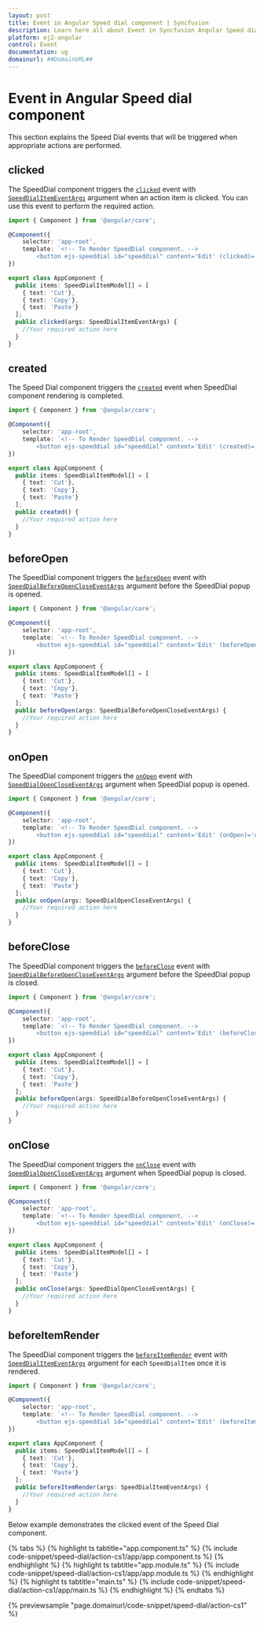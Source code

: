 ```yaml
---
layout: post
title: Event in Angular Speed dial component | Syncfusion
description: Learn here all about Event in Syncfusion Angular Speed dial component of Syncfusion Essential JS 2 and more.
platform: ej2-angular
control: Event 
documentation: ug
domainurl: ##DomainURL##
---
```


# Event in Angular Speed dial component

This section explains the Speed Dial events that will be triggered when appropriate actions are performed.

## clicked

The SpeedDial component triggers the [`clicked`](https://ej2.syncfusion.com/angular/documentation/api/speed-dial#clicked) event with [`SpeedDialItemEventArgs`](https://ej2.syncfusion.com/angular/documentation/api/speed-dial/speedDialItemEventArgs/) argument when an action item is clicked. You can use this event to perform the required action.

```typescript
import { Component } from '@angular/core';

@Component({
    selector: 'app-root',
    template: `<!-- To Render SpeedDial component. -->
        <button ejs-speeddial id="speeddial" content='Edit' (clicked)='clicked($event)' [items]='items'></button>`
})

export class AppComponent {
  public items: SpeedDialItemModel[] = [
    { text: 'Cut'},
    { text: 'Copy'},
    { text: 'Paste'}
  ];
  public clicked(args: SpeedDialItemEventArgs) {
    //Your required action here
  }
}
```

## created

The Speed Dial component triggers the [`created`](https://ej2.syncfusion.com/angular/documentation/api/speed-dial#created) event when SpeedDial component rendering is completed.

```typescript
import { Component } from '@angular/core';

@Component({
    selector: 'app-root',
    template: `<!-- To Render SpeedDial component. -->
        <button ejs-speeddial id="speeddial" content='Edit' (created)='created()' [items]='items'></button>`
})

export class AppComponent {
  public items: SpeedDialItemModel[] = [
    { text: 'Cut'},
    { text: 'Copy'},
    { text: 'Paste'}
  ];
  public created() {
    //Your required action here
  }
}
```

## beforeOpen

The SpeedDial component triggers the [`beforeOpen`](https://ej2.syncfusion.com/angular/documentation/api/speed-dial#beforeopen) event with [`SpeedDialBeforeOpenCloseEventArgs`](https://ej2.syncfusion.com/angular/documentation/api/speed-dial/speedDialBeforeOpenCloseEventArgs/) argument before the SpeedDial popup is opened.

```typescript
import { Component } from '@angular/core';

@Component({
    selector: 'app-root',
    template: `<!-- To Render SpeedDial component. -->
        <button ejs-speeddial id="speeddial" content='Edit' (beforeOpen)='beforeOpen($event)' [items]='items'></button>`
})

export class AppComponent {
  public items: SpeedDialItemModel[] = [
    { text: 'Cut'},
    { text: 'Copy'},
    { text: 'Paste'}
  ];
  public beforeOpen(args: SpeedDialBeforeOpenCloseEventArgs) {
    //Your required action here
  }
}
```

## onOpen

The SpeedDial component triggers the [`onOpen`](https://ej2.syncfusion.com/angular/documentation/api/speed-dial#onopen) event with [`SpeedDialOpenCloseEventArgs`](https://ej2.syncfusion.com/angular/documentation/api/speed-dial/speedDialOpenCloseEventArgs/) argument when SpeedDial popup is opened.

```typescript
import { Component } from '@angular/core';

@Component({
    selector: 'app-root',
    template: `<!-- To Render SpeedDial component. -->
        <button ejs-speeddial id="speeddial" content='Edit' (onOpen)='onOpen($event)' [items]='items'></button>`
})

export class AppComponent {
  public items: SpeedDialItemModel[] = [
    { text: 'Cut'},
    { text: 'Copy'},
    { text: 'Paste'}
  ];
  public onOpen(args: SpeedDialOpenCloseEventArgs) {
    //Your required action here
  }
}
```

## beforeClose

The SpeedDial component triggers the [`beforeClose`](https://ej2.syncfusion.com/angular/documentation/api/speed-dial#beforeclose) event with [`SpeedDialBeforeOpenCloseEventArgs`](https://ej2.syncfusion.com/angular/documentation/api/speed-dial/speedDialBeforeOpenCloseEventArgs/) argument before the SpeedDial popup is closed.

```typescript
import { Component } from '@angular/core';

@Component({
    selector: 'app-root',
    template: `<!-- To Render SpeedDial component. -->
        <button ejs-speeddial id="speeddial" content='Edit' (beforeClose)='beforeClose($event)' [items]='items'></button>`
})

export class AppComponent {
  public items: SpeedDialItemModel[] = [
    { text: 'Cut'},
    { text: 'Copy'},
    { text: 'Paste'}
  ];
  public beforeOpen(args: SpeedDialBeforeOpenCloseEventArgs) {
    //Your required action here
  }
}
```

## onClose

The SpeedDial component triggers the [`onClose`](https://ej2.syncfusion.com/angular/documentation/api/speed-dial#onclose) event with [`SpeedDialOpenCloseEventArgs`](https://ej2.syncfusion.com/angular/documentation/api/speed-dial/speedDialOpenCloseEventArgs/) argument when SpeedDial popup is closed.

```typescript
import { Component } from '@angular/core';

@Component({
    selector: 'app-root',
    template: `<!-- To Render SpeedDial component. -->
        <button ejs-speeddial id="speeddial" content='Edit' (onClose)='onClose($event)' [items]='items'></button>`
})

export class AppComponent {
  public items: SpeedDialItemModel[] = [
    { text: 'Cut'},
    { text: 'Copy'},
    { text: 'Paste'}
  ];
  public onClose(args: SpeedDialOpenCloseEventArgs) {
    //Your required action here
  }
}
```

## beforeItemRender

The SpeedDial component triggers the [`beforeItemRender`](https://ej2.syncfusion.com/angular/documentation/api/speed-dial#beforeitemrender) event with [`SpeedDialItemEventArgs`](https://ej2.syncfusion.com/angular/documentation/api/speed-dial/speedDialItemEventArgs/) argument for each `SpeedDialItem` once it is rendered.

```typescript
import { Component } from '@angular/core';

@Component({
    selector: 'app-root',
    template: `<!-- To Render SpeedDial component. -->
        <button ejs-speeddial id="speeddial" content='Edit' (beforeItemRender)='beforeItemRender($event) [items]='items'></button>`
})

export class AppComponent {
  public items: SpeedDialItemModel[] = [
    { text: 'Cut'},
    { text: 'Copy'},
    { text: 'Paste'}
  ];
  public beforeItemRender(args: SpeedDialItemEventArgs) {
    //Your required action here
  }
}
```

Below example demonstrates the clicked event of the Speed Dial component.

{% tabs %}
{% highlight ts tabtitle="app.component.ts" %}
{% include code-snippet/speed-dial/action-cs1/app/app.component.ts %}
{% endhighlight %}
{% highlight ts tabtitle="app.module.ts" %}
{% include code-snippet/speed-dial/action-cs1/app/app.module.ts %}
{% endhighlight %}
{% highlight ts tabtitle="main.ts" %}
{% include code-snippet/speed-dial/action-cs1/app/main.ts %}
{% endhighlight %}
{% endtabs %}
  
{% previewsample "page.domainurl/code-snippet/speed-dial/action-cs1" %}